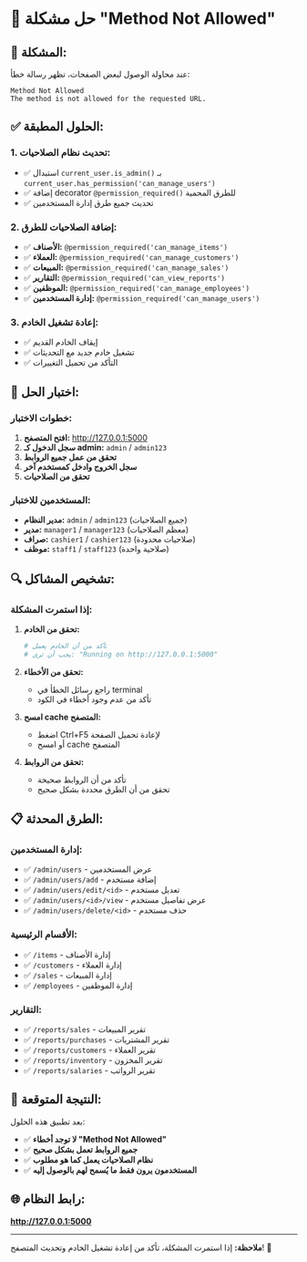 # 🔧 حل مشكلة "Method Not Allowed"

## 🚨 المشكلة:
عند محاولة الوصول لبعض الصفحات، تظهر رسالة خطأ:
```
Method Not Allowed
The method is not allowed for the requested URL.
```

## ✅ الحلول المطبقة:

### 1. تحديث نظام الصلاحيات:
- ✅ استبدال `current_user.is_admin()` بـ `current_user.has_permission('can_manage_users')`
- ✅ إضافة decorator `@permission_required()` للطرق المحمية
- ✅ تحديث جميع طرق إدارة المستخدمين

### 2. إضافة الصلاحيات للطرق:
- ✅ **الأصناف:** `@permission_required('can_manage_items')`
- ✅ **العملاء:** `@permission_required('can_manage_customers')`
- ✅ **المبيعات:** `@permission_required('can_manage_sales')`
- ✅ **التقارير:** `@permission_required('can_view_reports')`
- ✅ **الموظفين:** `@permission_required('can_manage_employees')`
- ✅ **إدارة المستخدمين:** `@permission_required('can_manage_users')`

### 3. إعادة تشغيل الخادم:
- ✅ إيقاف الخادم القديم
- ✅ تشغيل خادم جديد مع التحديثات
- ✅ التأكد من تحميل التغييرات

## 🧪 اختبار الحل:

### خطوات الاختبار:
1. **افتح المتصفح:** http://127.0.0.1:5000
2. **سجل الدخول كـ admin:** `admin` / `admin123`
3. **تحقق من عمل جميع الروابط**
4. **سجل الخروج وادخل كمستخدم آخر**
5. **تحقق من الصلاحيات**

### المستخدمين للاختبار:
- **مدير النظام:** `admin` / `admin123` (جميع الصلاحيات)
- **مدير:** `manager1` / `manager123` (معظم الصلاحيات)
- **صراف:** `cashier1` / `cashier123` (صلاحيات محدودة)
- **موظف:** `staff1` / `staff123` (صلاحية واحدة)

## 🔍 تشخيص المشاكل:

### إذا استمرت المشكلة:
1. **تحقق من الخادم:**
   ```bash
   # تأكد من أن الخادم يعمل
   # يجب أن ترى: "Running on http://127.0.0.1:5000"
   ```

2. **تحقق من الأخطاء:**
   - راجع رسائل الخطأ في terminal
   - تأكد من عدم وجود أخطاء في الكود

3. **امسح cache المتصفح:**
   - اضغط Ctrl+F5 لإعادة تحميل الصفحة
   - أو امسح cache المتصفح

4. **تحقق من الروابط:**
   - تأكد من أن الروابط صحيحة
   - تحقق من أن الطرق محددة بشكل صحيح

## 📋 الطرق المحدثة:

### إدارة المستخدمين:
- ✅ `/admin/users` - عرض المستخدمين
- ✅ `/admin/users/add` - إضافة مستخدم
- ✅ `/admin/users/edit/<id>` - تعديل مستخدم
- ✅ `/admin/users/<id>/view` - عرض تفاصيل مستخدم
- ✅ `/admin/users/delete/<id>` - حذف مستخدم

### الأقسام الرئيسية:
- ✅ `/items` - إدارة الأصناف
- ✅ `/customers` - إدارة العملاء
- ✅ `/sales` - إدارة المبيعات
- ✅ `/employees` - إدارة الموظفين

### التقارير:
- ✅ `/reports/sales` - تقرير المبيعات
- ✅ `/reports/purchases` - تقرير المشتريات
- ✅ `/reports/customers` - تقرير العملاء
- ✅ `/reports/inventory` - تقرير المخزون
- ✅ `/reports/salaries` - تقرير الرواتب

## 🎯 النتيجة المتوقعة:

بعد تطبيق هذه الحلول:
- ✅ **لا توجد أخطاء "Method Not Allowed"**
- ✅ **جميع الروابط تعمل بشكل صحيح**
- ✅ **نظام الصلاحيات يعمل كما هو مطلوب**
- ✅ **المستخدمون يرون فقط ما يُسمح لهم بالوصول إليه**

## 🌐 رابط النظام:
**http://127.0.0.1:5000**

---

**ملاحظة:** إذا استمرت المشكلة، تأكد من إعادة تشغيل الخادم وتحديث المتصفح! 🔄
